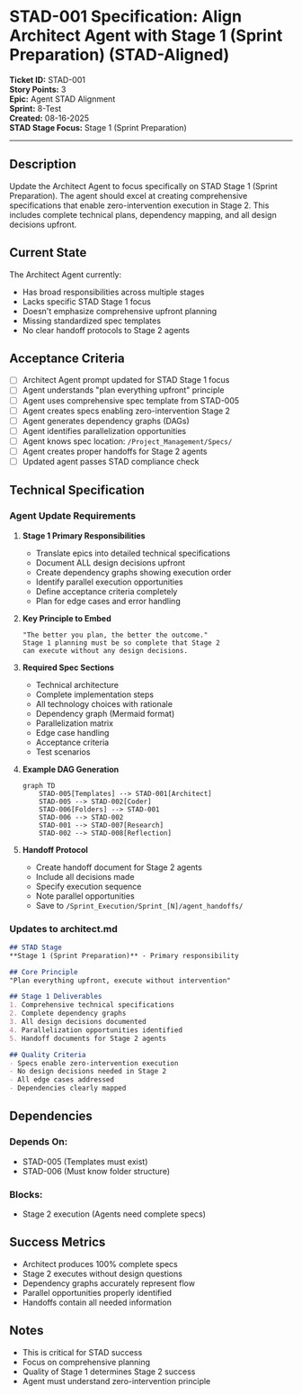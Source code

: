 # STAD-001 Specification: Align Architect Agent with Stage 1 (Sprint Preparation) (STAD-Aligned)

**Ticket ID:** STAD-001  
**Story Points:** 3  
**Epic:** Agent STAD Alignment  
**Sprint:** 8-Test  
**Created:** 08-16-2025  
**STAD Stage Focus:** Stage 1 (Sprint Preparation)

---

## Description

Update the Architect Agent to focus specifically on STAD Stage 1 (Sprint Preparation). The agent should excel at creating comprehensive specifications that enable zero-intervention execution in Stage 2. This includes complete technical plans, dependency mapping, and all design decisions upfront.

## Current State

The Architect Agent currently:
- Has broad responsibilities across multiple stages
- Lacks specific STAD Stage 1 focus
- Doesn't emphasize comprehensive upfront planning
- Missing standardized spec templates
- No clear handoff protocols to Stage 2 agents

## Acceptance Criteria

- [ ] Architect Agent prompt updated for STAD Stage 1 focus
- [ ] Agent understands "plan everything upfront" principle
- [ ] Agent uses comprehensive spec template from STAD-005
- [ ] Agent creates specs enabling zero-intervention Stage 2
- [ ] Agent generates dependency graphs (DAGs)
- [ ] Agent identifies parallelization opportunities
- [ ] Agent knows spec location: `/Project_Management/Specs/`
- [ ] Agent creates proper handoffs for Stage 2 agents
- [ ] Updated agent passes STAD compliance check

## Technical Specification

### Agent Update Requirements

1. **Stage 1 Primary Responsibilities**
   - Translate epics into detailed technical specifications
   - Document ALL design decisions upfront
   - Create dependency graphs showing execution order
   - Identify parallel execution opportunities
   - Define acceptance criteria completely
   - Plan for edge cases and error handling

2. **Key Principle to Embed**
   ```
   "The better you plan, the better the outcome."
   Stage 1 planning must be so complete that Stage 2 
   can execute without any design decisions.
   ```

3. **Required Spec Sections**
   - Technical architecture
   - Complete implementation steps
   - All technology choices with rationale
   - Dependency graph (Mermaid format)
   - Parallelization matrix
   - Edge case handling
   - Acceptance criteria
   - Test scenarios

4. **Example DAG Generation**
   ```mermaid
   graph TD
       STAD-005[Templates] --> STAD-001[Architect]
       STAD-005 --> STAD-002[Coder]
       STAD-006[Folders] --> STAD-001
       STAD-006 --> STAD-002
       STAD-001 --> STAD-007[Research]
       STAD-002 --> STAD-008[Reflection]
   ```

5. **Handoff Protocol**
   - Create handoff document for Stage 2 agents
   - Include all decisions made
   - Specify execution sequence
   - Note parallel opportunities
   - Save to `/Sprint_Execution/Sprint_[N]/agent_handoffs/`

### Updates to architect.md

```markdown
## STAD Stage
**Stage 1 (Sprint Preparation)** - Primary responsibility

## Core Principle
"Plan everything upfront, execute without intervention"

## Stage 1 Deliverables
1. Comprehensive technical specifications
2. Complete dependency graphs
3. All design decisions documented
4. Parallelization opportunities identified
5. Handoff documents for Stage 2 agents

## Quality Criteria
- Specs enable zero-intervention execution
- No design decisions needed in Stage 2
- All edge cases addressed
- Dependencies clearly mapped
```

## Dependencies

### Depends On:
- STAD-005 (Templates must exist)
- STAD-006 (Must know folder structure)

### Blocks:
- Stage 2 execution (Agents need complete specs)

## Success Metrics

- Architect produces 100% complete specs
- Stage 2 executes without design questions
- Dependency graphs accurately represent flow
- Parallel opportunities properly identified
- Handoffs contain all needed information

## Notes

- This is critical for STAD success
- Focus on comprehensive planning
- Quality of Stage 1 determines Stage 2 success
- Agent must understand zero-intervention principle